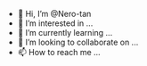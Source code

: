 - 👋 Hi, I’m @Nero-tan
- 👀 I’m interested in ...
- 🌱 I’m currently learning ...
- 💞️ I’m looking to collaborate on ...
- 📫 How to reach me ...

<!---
Nero-tan/Nero-tan is a ✨ special ✨ repository because its `README.md` (this file) appears on your GitHub profile.
You can click the Preview link to take a look at your changes.
--->
